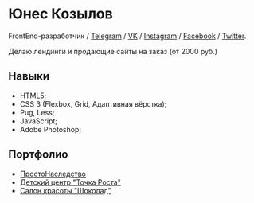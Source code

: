 # Юнес Козылов

FrontEnd-разработчик / [Telegram](https://t.me/Yunehs) / [VK](https://vk.com/yunehskozylov) / [Instagram](https://www.instagram.com/y.kozylov) / [Facebook](https://www.facebook.com/yunehs.kozylov) / [Twitter](https://twitter.com/YunehsKozylov).

Делаю лендинги и продающие сайты на заказ (от 2000 руб.)

## Навыки

* HTML5;
* CSS 3 (Flexbox, Grid, Адаптивная вёрстка);
* Pug, Less;
* JavaScript;
* Adobe Photoshop;

## Портфолио

* [ПростоНаследство](http://prostonasledstvo.ru/)
* [Детский центр "Точка Роста"](http://deti-tr.ru/)
* [Салон красоты "Шоколад"](http://chocolate-sp.ru/) 
